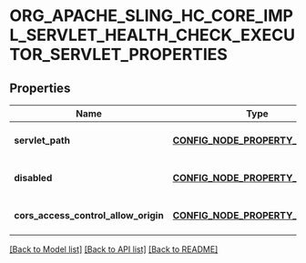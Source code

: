 # ORG_APACHE_SLING_HC_CORE_IMPL_SERVLET_HEALTH_CHECK_EXECUTOR_SERVLET_PROPERTIES

## Properties
Name | Type | Description | Notes
------------ | ------------- | ------------- | -------------
**servlet_path** | [**CONFIG_NODE_PROPERTY_STRING**](configNodePropertyString.md) |  | [optional] [default to null]
**disabled** | [**CONFIG_NODE_PROPERTY_BOOLEAN**](configNodePropertyBoolean.md) |  | [optional] [default to null]
**cors_access_control_allow_origin** | [**CONFIG_NODE_PROPERTY_STRING**](configNodePropertyString.md) |  | [optional] [default to null]

[[Back to Model list]](../README.md#documentation-for-models) [[Back to API list]](../README.md#documentation-for-api-endpoints) [[Back to README]](../README.md)


